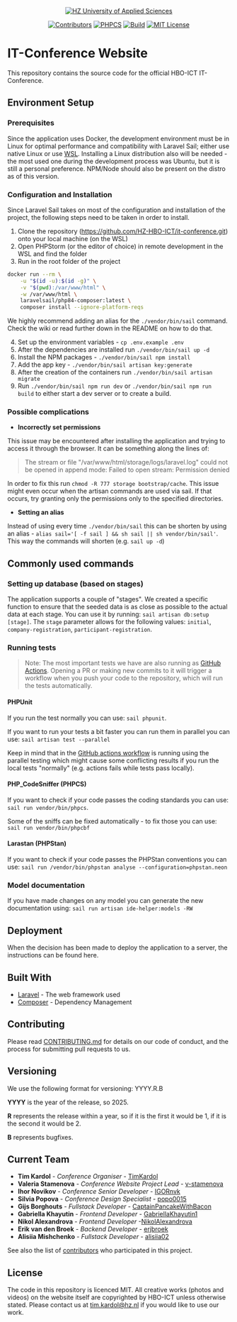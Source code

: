 <p align="center">
 <a href="https://hz.nl">
        <img src="https://img.shields.io/badge/Made for-HZ University of Applied Sciences-blue.svg" alt="HZ University of Applied Sciences"/></a>
</p>
<p align="center">
    <a href="https://github.com/HZ-HBO-ICT/it-conference/graphs/contributors">
        <img src="https://img.shields.io/github/contributors/HZ-HBO-ICT/it-conference" alt="Contributors"/></a>
    <a href="https://github.com/HZ-HBO-ICT/it-conference/actions/workflows/static-analysis.yml">
        <img src="https://github.com/HZ-HBO-ICT/it-conference/actions/workflows/static-analysis.yml/badge.svg" alt="PHPCS"/></a>
    <a href="https://github.com/HZ-HBO-ICT/it-conference/actions/workflows/laravel.yml">
        <img src="https://github.com/HZ-HBO-ICT/it-conference/actions/workflows/build.yml/badge.svg" alt="Build"/></a>
    <a href="https://opensource.org/licenses/MIT">
        <img src="https://img.shields.io/badge/License-MIT-blue.svg" alt="MIT License"/></a>
</p>

# IT-Conference Website

This repository contains the source code for the official HBO-ICT IT-Conference.

## Environment Setup
### Prerequisites
Since the application uses Docker, the development environment must be in Linux for optimal performance and compatibility with Laravel Sail; either use native Linux or use [WSL](https://learn.microsoft.com/en-us/windows/wsl/filesystems). Installing a Linux distribution also will be needed - the most used one during the development process was Ubuntu, but it is still a personal preference. NPM/Node should also be present on the distro as of this version.

### Configuration and Installation
Since Laravel Sail takes on most of the configuration and installation of the project, the following steps need to be taken in order to install.

1. Clone the repository (https://github.com/HZ-HBO-ICT/it-conference.git) onto your local machine (on the WSL)
2. Open PHPStorm (or the editor of choice) in remote development in the WSL and find the folder
3. Run in the root folder of the project 
```bash
docker run --rm \
    -u "$(id -u):$(id -g)" \
    -v "$(pwd):/var/www/html" \
    -w /var/www/html \
    laravelsail/php84-composer:latest \
    composer install --ignore-platform-reqs
```
We highly recommend adding an alias for the `./vendor/bin/sail` command. Check the wiki or read further down in the README on how to do that.
 
4. Set up the environment variables - `cp .env.example .env`
5. After the dependencies are installed run `./vendor/bin/sail up -d`
6. Install the NPM packages - `./vendor/bin/sail npm install`
7. Add the app key - `./vendor/bin/sail artisan key:generate`
8. After the creation of the containers run `./vendor/bin/sail artisan migrate`
9. Run `./vendor/bin/sail npm run dev` or `./vendor/bin/sail npm run build` to either start a dev server or to create a build.

### Possible complications 
- __Incorrectly set permissions__

This issue may be encountered after installing the application and trying to access it through the browser. It can be something along the lines of:
> The stream or file "/var/www/html/storage/logs/laravel.log" could not be opened in append mode: Failed to open stream: Permission denied

In order to fix this run `chmod -R 777 storage bootstrap/cache`. This issue might even occur when the artisan commands are used via sail. If that occurs, try granting only the permissions only to the specified directories.

- __Setting an alias__

Instead of using every time `./vendor/bin/sail` this can be shorten by using an alias - `alias sail='[ -f sail ] && sh sail || sh vendor/bin/sail'`. This way the commands will shorten (e.g. `sail up -d`)


## Commonly used commands

### Setting up database (based on stages)

The application supports a couple of "stages". We created a specific function to ensure that the seeded data is as close as possible to the actual data at each stage. You can use it by running: `sail artisan db:setup [stage]`. The `stage` parameter allows for the following values: `initial`, `company-registration`, `participant-registration`.

### Running tests
> Note: The most important tests we have are also running as 
[GitHub Actions](https://github.com/HZ-HBO-ICT/it-conference/actions). Opening a PR or making new commits to it will trigger a workflow when you push your code to
the repository, which will run the tests automatically.

#### PHPUnit
If you run the test normally you can use: `sail phpunit`. 

If you want to run your tests a bit faster you can run them in parallel you can use: `sail artisan test --parallel`

Keep in mind that in the [GitHub actions workflow](https://github.com/HZ-HBO-ICT/it-conference/blob/main/.github/workflows/build.yml) is running using the parallel testing which might cause some conflicting results if you run the local tests "normally" (e.g. actions fails while tests pass locally).

#### PHP_CodeSniffer (PHPCS)

If you want to check if your code passes the coding standards you can use: `sail run vendor/bin/phpcs`.

Some of the sniffs can be fixed automatically - to fix those you can use: `sail run vendor/bin/phpcbf`

#### Larastan (PHPStan)

If you want to check if your code passes the PHPStan conventions you can use: `sail run /vendor/bin/phpstan analyse --configuration=phpstan.neon`

### Model documentation

If you have made changes on any model you can generate the new documentation using: `sail run artisan ide-helper:models -RW`

<!-- ### Break down into end-to-end tests -->

<!-- Explain what these tests test and why

```
Give an example
``` -->

<!-- ### And coding style tests

Explain what these tests test and why

```
Give an example
``` -->

## Deployment

When the decision has been made to deploy the application to a server, the instructions can be found here.

## Built With

* [Laravel](https://laravel.com/docs) - The web framework used
* [Composer](https://getcomposer.org/) - Dependency Management
<!-- * [ROME](https://rometools.github.io/rome/) - Used to generate RSS Feeds -->

## Contributing

Please read [CONTRIBUTING.md](https://gist.github.com/PurpleBooth/b24679402957c63ec426) for details on our code of conduct, and the process for submitting pull requests to us.

## Versioning

We use the following format for versioning: YYYY.R.B

**YYYY** is the year of the release, so 2025.

**R** represents the release within a year, so if it is the first it would be 1, if it is the second it would be 2.

**B** represents bugfixes.

## Current Team

* **Tim Kardol** - *Conference Organiser* - [TimKardol](https://github.com/TimKardol)
* **Valeria Stamenova** - *Conference Website Project Lead* - [v-stamenova](https://github.com/v-stamenova)
* **Ihor Novikov** - *Conference Senior Developer* - [IGORnvk](https://github.com/IGORnvk)
* **Silvia Popova** - *Conference Design Specialist* - [popo0015](https://github.com/popo0015)
* **Gijs Borghouts** - *Fullstack Developer* - [CaptainPancakeWithBacon](https://github.com/CaptainPancakeWithBacon)
* **Gabriella Khayutin** - *Frontend Developer* - [GabriellaKhayutin1](https://github.com/GabriellaKhayutin1)
* **Nikol Alexandrova** - *Frontend Developer* -[NikolAlexandrova](https://github.com/NikolAlexandrova)
* **Erik van den Broek** - *Backend Developer* - [erjbroek](https://github.com/erjbroek)
* **Alisiia Mishchenko** - *Fullstack Developer* - [alisiia02](https://github.com/alisiia02)

See also the list of [contributors](https://github.com/HZ-HBO-ICT/it-conference/contributors) who participated in this project.

## License
The code in this repository is licenced MIT. All creative works (photos and videos) on the website itself are copyrighted by HBO-ICT unless otherwise stated. Please contact us at tim.kardol@hz.nl if you would like to use our work.

<!-- This project is licensed under the MIT License - see the [LICENSE.md](LICENSE.md) file for details -->

<!-- ## Acknowledgments

* Hat tip to anyone whose code was used
* Inspiration
* etc -->

